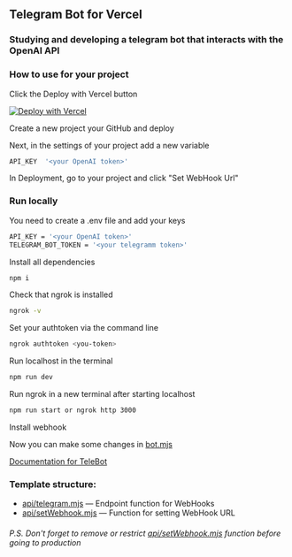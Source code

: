## Telegram Bot for Vercel

### Studying and developing a telegram bot that interacts with the OpenAI API



### How to use for your project

Click the Deploy with Vercel button

[![Deploy with Vercel](https://vercel.com/button)](https://vercel.com/new/clone?repository-url=https%3A%2F%2Fgithub.com%2FPonomareVlad%2FTeleVercelBot&env=TELEGRAM_BOT_TOKEN&envDescription=Telegram%20Bot%20Token%20from%20%40BotFather&project-name=telegram-bot&repo-name=telegram-bot)

Create a new project your GitHub and deploy

Next, in the settings of your project add a new variable

```bash
API_KEY  '<your OpenAI token>'
```

In Deployment, go to your project and click "Set WebHook Url"

### Run locally

You need to create a .env file and add your keys

```bash
API_KEY = '<your OpenAI token>'
TELEGRAM_BOT_TOKEN = '<your telegramm token>'
```

Install all dependencies

```bash
npm i
```

Check that ngrok is installed

```bash
ngrok -v
```

Set your authtoken via the command line

```bash
ngrok authtoken <you-token>
```

Run localhost in the terminal 

```bash
npm run dev
```

Run ngrok in a new terminal after starting localhost

```bash
npm run start or ngrok http 3000
```

Install webhook

Now you can make some changes in [bot.mjs](bot.mjs)

[Documentation for TeleBot](https://github.com/mullwar/telebot)

### Template structure:

- [api/telegram.mjs](api/telegram.mjs) — Endpoint function for WebHooks
- [api/setWebhook.mjs](api/setWebhook.mjs) — Function for setting WebHook URL

###### P.S. Don't forget to remove or restrict [api/setWebhook.mjs](api/setWebhook.mjs) function before going to production
